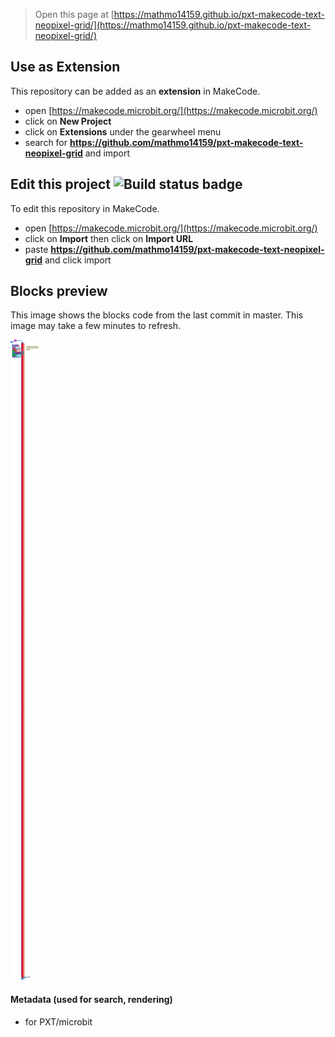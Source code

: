 
> Open this page at [https://mathmo14159.github.io/pxt-makecode-text-neopixel-grid/](https://mathmo14159.github.io/pxt-makecode-text-neopixel-grid/)

## Use as Extension

This repository can be added as an **extension** in MakeCode.

* open [https://makecode.microbit.org/](https://makecode.microbit.org/)
* click on **New Project**
* click on **Extensions** under the gearwheel menu
* search for **https://github.com/mathmo14159/pxt-makecode-text-neopixel-grid** and import

## Edit this project ![Build status badge](https://github.com/mathmo14159/pxt-makecode-text-neopixel-grid/workflows/MakeCode/badge.svg)

To edit this repository in MakeCode.

* open [https://makecode.microbit.org/](https://makecode.microbit.org/)
* click on **Import** then click on **Import URL**
* paste **https://github.com/mathmo14159/pxt-makecode-text-neopixel-grid** and click import

## Blocks preview

This image shows the blocks code from the last commit in master.
This image may take a few minutes to refresh.

![A rendered view of the blocks](https://github.com/mathmo14159/pxt-makecode-text-neopixel-grid/raw/master/.github/makecode/blocks.png)

#### Metadata (used for search, rendering)

* for PXT/microbit
<script src="https://makecode.com/gh-pages-embed.js"></script><script>makeCodeRender("{{ site.makecode.home_url }}", "{{ site.github.owner_name }}/{{ site.github.repository_name }}");</script>
